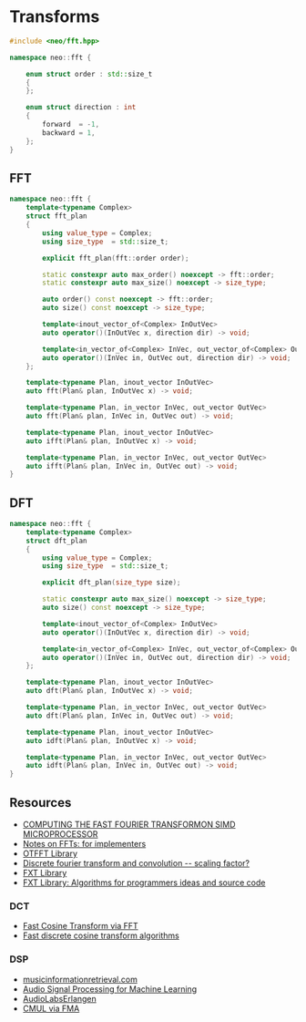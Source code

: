 # Transforms

```cpp
#include <neo/fft.hpp>

namespace neo::fft {

    enum struct order : std::size_t
    {
    };

    enum struct direction : int
    {
        forward  = -1,
        backward = 1,
    };
}
```

## FFT

```cpp
namespace neo::fft {
    template<typename Complex>
    struct fft_plan
    {
        using value_type = Complex;
        using size_type  = std::size_t;

        explicit fft_plan(fft::order order);

        static constexpr auto max_order() noexcept -> fft::order;
        static constexpr auto max_size() noexcept -> size_type;

        auto order() const noexcept -> fft::order;
        auto size() const noexcept -> size_type;

        template<inout_vector_of<Complex> InOutVec>
        auto operator()(InOutVec x, direction dir) -> void;

        template<in_vector_of<Complex> InVec, out_vector_of<Complex> OutVec>
        auto operator()(InVec in, OutVec out, direction dir) -> void;
    };

    template<typename Plan, inout_vector InOutVec>
    auto fft(Plan& plan, InOutVec x) -> void;

    template<typename Plan, in_vector InVec, out_vector OutVec>
    auto fft(Plan& plan, InVec in, OutVec out) -> void;

    template<typename Plan, inout_vector InOutVec>
    auto ifft(Plan& plan, InOutVec x) -> void;

    template<typename Plan, in_vector InVec, out_vector OutVec>
    auto ifft(Plan& plan, InVec in, OutVec out) -> void;
}
```

## DFT

```cpp
namespace neo::fft {
    template<typename Complex>
    struct dft_plan
    {
        using value_type = Complex;
        using size_type  = std::size_t;

        explicit dft_plan(size_type size);

        static constexpr auto max_size() noexcept -> size_type;
        auto size() const noexcept -> size_type;

        template<inout_vector_of<Complex> InOutVec>
        auto operator()(InOutVec x, direction dir) -> void;

        template<in_vector_of<Complex> InVec, out_vector_of<Complex> OutVec>
        auto operator()(InVec in, OutVec out, direction dir) -> void;
    };

    template<typename Plan, inout_vector InOutVec>
    auto dft(Plan& plan, InOutVec x) -> void;

    template<typename Plan, in_vector InVec, out_vector OutVec>
    auto dft(Plan& plan, InVec in, OutVec out) -> void;

    template<typename Plan, inout_vector InOutVec>
    auto idft(Plan& plan, InOutVec x) -> void;

    template<typename Plan, in_vector InVec, out_vector OutVec>
    auto idft(Plan& plan, InVec in, OutVec out) -> void;
}
```

## Resources

- [COMPUTING THE FAST FOURIER TRANSFORMON SIMD MICROPROCESSOR](https://www.cs.waikato.ac.nz/~ihw/PhD_theses/Anthony_Blake.pdf)
- [Notes on FFTs: for implementers](https://fgiesen.wordpress.com/2023/03/19/notes-on-ffts-for-implementers/)
- [OTFFT Library](http://wwwa.pikara.ne.jp/okojisan/otfft-en/stockham1.html)
- [Discrete fourier transform and convolution -- scaling factor?](https://mathematica.stackexchange.com/questions/206788/discrete-fourier-transform-and-convolution-scaling-factor)
- [FXT Library](https://www.jjj.de/fxt/demo/arith/index.html)
- [FXT Library: Algorithms for programmers ideas and source code](http://dsp-book.narod.ru/fxtbook.pdf)

### DCT

- [Fast Cosine Transform via FFT](https://dsp.stackexchange.com/questions/2807/fast-cosine-transform-via-fft)
- [Fast discrete cosine transform algorithms](https://www.nayuki.io/page/fast-discrete-cosine-transform-algorithms)

### DSP

- [musicinformationretrieval.com](https://musicinformationretrieval.com/index.html)
- [Audio Signal Processing for Machine Learning](https://youtube.com/playlist?list=PL-wATfeyAMNqIee7cH3q1bh4QJFAaeNv0&si=51JQNk_IuZSZITxX)
- [AudioLabsErlangen](https://www.youtube.com/@AudioLabsErlangen/videos)
- [CMUL via FMA](https://stackoverflow.com/questions/30089859/using-fma-fused-multiply-instructions-for-complex-multiplication)
